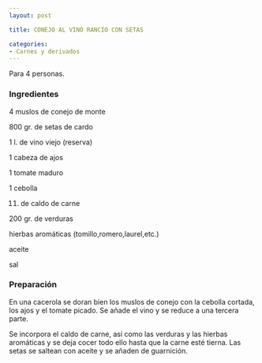 ```yaml
---
layout: post

title: CONEJO AL VINO RANCIO CON SETAS

categories:
- Carnes y derivados
---
```

Para 4 personas.

<h3>Ingredientes</h3>

4 muslos de conejo de monte

800 gr. de setas de cardo

1 l. de vino viejo (reserva)

1 cabeza de ajos

1 tomate maduro

1 cebolla

11. de caldo de carne

200 gr. de verduras

hierbas aromáticas (tomillo,romero,laurel,etc.)

aceite

sal

<h3>Preparación</h3>

En una cacerola se doran bien los muslos de conejo con la cebolla cortada, los ajos y el tomate picado. Se añade el vino y se reduce a una tercera parte.

Se incorpora el caldo de carne, así como las verduras y las hierbas aromáticas y se deja cocer todo ello hasta que la carne esté tierna. Las setas se saltean con aceite y se añaden de guarnición.
